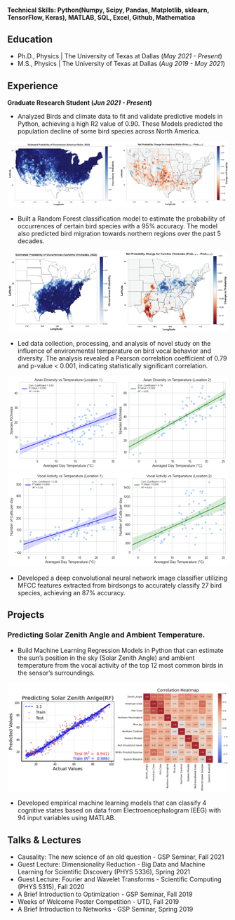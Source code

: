 

#### Technical Skills: Python(Numpy, Scipy, Pandas, Matplotlib, sklearn, TensorFlow, Keras), MATLAB, SQL, Excel, Github, Mathematica

## Education
- Ph.D., Physics   | The University of Texas at Dallas (_May 2021 - Present_)								       		
- M.S., Physics	   | The University of Texas at Dallas (_Aug 2019 - May 2021_)	 			        		

## Experience

**Graduate Research Student (_Jun 2021 - Present_)**
- Analyzed Birds and climate data to fit and validate predictive models in Python, achieving a high R2 value of 0.90. These Models predicted the population decline of some bird species across North America.
<img src="images/CCC.png?raw=true"/>


- Built a Random Forest classification model to estimate the probability of occurrences of certain bird species with a 95% accuracy. The model also predicted bird migration towards northern regions over the past 5 decades.
<img src="images/DDD.png?raw=true"/>



- Led data collection, processing, and analysis of novel study on the influence of environmental temperature on bird vocal behavior and diversity. The analysis revealed a Pearson correlation coefficient of 0.79 and p-value < 0.001, indicating statistically significant correlation.
<img src="images/Thesis_TwoLocation_ADsbs.png?raw=true"/>
<img src="images/Thesis_TwoLocation_VAsbs.png?raw=true"/>

- Developed a deep convolutional neural network image classifier utilizing MFCC features extracted from birdsongs to accurately classify 27 bird species, achieving an 87% accuracy.

## Projects
### Predicting Solar Zenith Angle and Ambient Temperature.
- Build Machine Learning Regression Models in Python that can estimate the sun’s position in the sky (Solar Zenith Angle) and ambient temperature from the vocal activity of the top 12 most common birds in the sensor’s surroundings.

 <img src="images/Predicting_Zenith_angle.png?raw=true"/> 

- Developed empirical machine learning models that can classify 4 cognitive states based on data from Electroencephalogram (EEG) with 94 input variables using MATLAB. 


## Talks & Lectures
- Causality: The new science of an old question - GSP Seminar, Fall 2021
- Guest Lecture: Dimensionality Reduction - Big Data and Machine Learning for Scientific Discovery (PHYS 5336), Spring 2021
- Guest Lecture: Fourier and Wavelet Transforms - Scientific Computing (PHYS 5315), Fall 2020
- A Brief Introduction to Optimization - GSP Seminar, Fall 2019
- Weeks of Welcome Poster Competition - UTD, Fall 2019
- A Brief Introduction to Networks - GSP Seminar, Spring 2019



